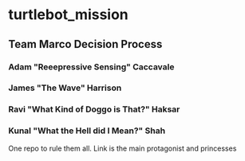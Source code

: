 # turtlebot_mission

## Team Marco Decision Process

### Adam "Reeepressive Sensing" Caccavale
### James "The Wave" Harrison
### Ravi "What Kind of Doggo is That?" Haksar
### Kunal "What the Hell did I Mean?" Shah


One repo to rule them all.
Link is the main protagonist and princesses
 
